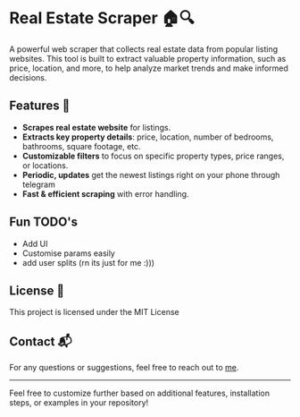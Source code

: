 # Real Estate Scraper 🏠🔍

A powerful web scraper that collects real estate data from popular listing websites. This tool is built to extract valuable property information, such as price, location, and more, to help analyze market trends and make informed decisions.

## Features 🌟

- **Scrapes real estate website** for listings.
- **Extracts key property details**: price, location, number of bedrooms, bathrooms, square footage, etc.
- **Customizable filters** to focus on specific property types, price ranges, or locations.
- **Periodic, updates** get the newest listings right on your phone through telegram
- **Fast & efficient scraping** with error handling.

## Fun TODO's
- Add UI
- Customise params easily
- add user splits (rn its just for me :)))

## License 📜

This project is licensed under the MIT License

## Contact 📬

For any questions or suggestions, feel free to reach out to [me](https://github.com/Seifeldin-Sabry).

---

Feel free to customize further based on additional features, installation steps, or examples in your repository!
